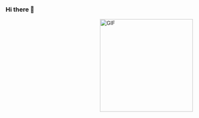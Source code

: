 ### Hi there 👋

<img align="right" alt="GIF" height="250" width="250"  src="https://i.ibb.co/dLMpTYF/20210524-003826.jpg" />
<!--
**misterxid/misterxid** is a ✨ _special_ ✨ repository because its `README.md` (this file) appears on your GitHub profile.

Here are some ideas to get you started:

- 🔭 I’m currently working on ...
- 🌱 I’m currently learning ...
- 👯 I’m looking to collaborate on ...
- 🤔 I’m looking for help with ...
- 💬 Ask me about ...
- 📫 How to reach me: ...
- 😄 Pronouns: ...
- ⚡ Fun fact: ...
-->
